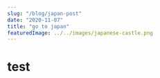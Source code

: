 ```yaml
---
slug: "/blog/japan-post"
date: "2020-11-07"
title: "go to japan"
featuredImage: ../../images/japanese-castle.png
---
```


<h1>test</h1>
